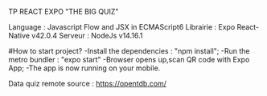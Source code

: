 TP REACT EXPO "THE BIG QUIZ"

Language : Javascript Flow and JSX in ECMAScript6
Librairie : Expo React-Native v42.0.4
Serveur : NodeJs v14.16.1

#How to start project?
-Install the dependencies : "npm install";
-Run the metro bundler : "expo start"
-Browser opens up,scan QR code with Expo App;
-The app is now running on your mobile.

Data quiz remote source : https://opentdb.com/
